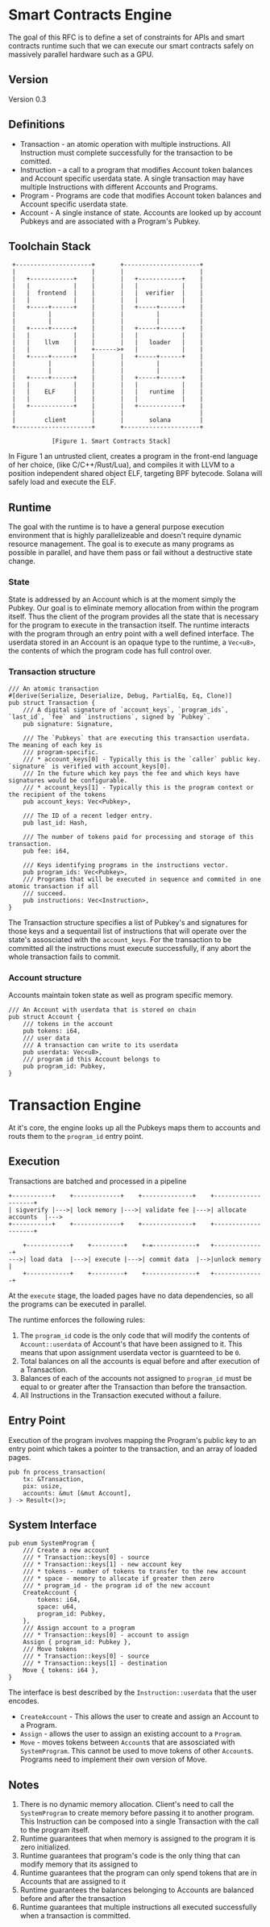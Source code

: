 # Smart Contracts Engine
 
The goal of this RFC is to define a set of constraints for APIs and smart contracts runtime such that we can execute our smart contracts safely on massively parallel hardware such as a GPU.

## Version

Version 0.3 

## Definitions

* Transaction - an atomic operation with multiple instructions.  All Instruction must complete successfully for the transaction to be comitted.
* Instruction - a call to a program that modifies Account token balances and Account specific userdata state.  A single transaction may have multiple Instructions with different Accounts and Programs.
* Program - Programs are code that modifies Account token balances and Account specific userdata state.
* Account - A single instance of state.  Accounts are looked up by account Pubkeys and are associated with a Program's Pubkey.

## Toolchain Stack

     +---------------------+       +---------------------+
     |                     |       |                     |
     |   +------------+    |       |   +------------+    |
     |   |            |    |       |   |            |    |
     |   |  frontend  |    |       |   |  verifier  |    |
     |   |            |    |       |   |            |    |
     |   +-----+------+    |       |   +-----+------+    |
     |         |           |       |         |           |
     |         |           |       |         |           |
     |   +-----+------+    |       |   +-----+------+    |
     |   |            |    |       |   |            |    |
     |   |    llvm    |    |       |   |   loader   |    |
     |   |            |    +------>+   |            |    |
     |   +-----+------+    |       |   +-----+------+    |
     |         |           |       |         |           |
     |         |           |       |         |           |
     |   +-----+------+    |       |   +-----+------+    |
     |   |            |    |       |   |            |    |
     |   |    ELF     |    |       |   |   runtime  |    |
     |   |            |    |       |   |            |    |
     |   +------------+    |       |   +------------+    |
     |                     |       |                     |
     |        client       |       |       solana        |
     +---------------------+       +---------------------+

                [Figure 1. Smart Contracts Stack]

In Figure 1 an untrusted client, creates a program in the front-end language of her choice, (like C/C++/Rust/Lua), and compiles it with LLVM to a position independent shared object ELF, targeting BPF bytecode. Solana will safely load and execute the ELF.

## Runtime

The goal with the runtime is to have a general purpose execution environment that is highly parallelizeable and doesn't require dynamic resource management. The goal is to execute as many programs as possible in parallel, and have them pass or fail without a destructive state change.


### State

State is addressed by an Account which is at the moment simply the Pubkey.  Our goal is to eliminate memory allocation from within the program itself.  Thus the client of the program provides all the state that is necessary for the program to execute in the transaction itself.  The runtime interacts with the program through an entry point with a well defined interface.  The userdata stored in an Account is an opaque type to the runtime, a `Vec<u8>`, the contents of which the program code has full control over.

### Transaction structure
```
/// An atomic transaction
#[derive(Serialize, Deserialize, Debug, PartialEq, Eq, Clone)]
pub struct Transaction {
    /// A digital signature of `account_keys`, `program_ids`, `last_id`, `fee` and `instructions`, signed by `Pubkey`.
    pub signature: Signature,

    /// The `Pubkeys` that are executing this transaction userdata.  The meaning of each key is
    /// program-specific.
    /// * account_keys[0] - Typically this is the `caller` public key.  `signature` is verified with account_keys[0].
    /// In the future which key pays the fee and which keys have signatures would be configurable.
    /// * account_keys[1] - Typically this is the program context or the recipient of the tokens
    pub account_keys: Vec<Pubkey>,

    /// The ID of a recent ledger entry.
    pub last_id: Hash,

    /// The number of tokens paid for processing and storage of this transaction.
    pub fee: i64,

    /// Keys identifying programs in the instructions vector.
    pub program_ids: Vec<Pubkey>,
    /// Programs that will be executed in sequence and commited in one atomic transaction if all
    /// succeed.
    pub instructions: Vec<Instruction>,
}
```

The Transaction structure specifies a list of Pubkey's and signatures for those keys and a sequentail list of instructions that will operate over the state's assosciated with the `account_keys`.  For the transaction to be committed all the instructions must execute successfully, if any abort the whole transaction fails to commit.

### Account structure
Accounts maintain token state as well as program specific memory.
```
/// An Account with userdata that is stored on chain
pub struct Account {
    /// tokens in the account
    pub tokens: i64,
    /// user data
    /// A transaction can write to its userdata
    pub userdata: Vec<u8>,
    /// program id this Account belongs to
    pub program_id: Pubkey,
}
```

# Transaction Engine

At it's core, the engine looks up all the Pubkeys maps them to accounts and routs them to the `program_id` entry point.

## Execution

Transactions are batched and processed in a pipeline

```
+-----------+    +-------------+    +--------------+    +--------------------+    
| sigverify |--->| lock memory |--->| validate fee |--->| allocate accounts  |--->
+-----------+    +-------------+    +--------------+    +--------------------+    
                                
    +------------+    +---------+    +-=------------+   +--------------+
--->| load data  |--->| execute |--->| commit data  |-->|unlock memory |
    +------------+    +---------+    +--------------+   +--------------+

```

At the `execute` stage, the loaded pages have no data dependencies, so all the programs can be executed in parallel. 

The runtime enforces the following rules:

1. The `program_id` code is the only code that will modify the contents of `Account::userdata` of Account's that have been assigned to it.  This means that upon assignment userdata vector is guarnteed to be `0`.
2. Total balances on all the accounts is equal before and after execution of a Transaction.
3. Balances of each of the accounts not assigned to `program_id` must be equal to or greater after the Transaction than before the transaction.
4. All Instructions in the Transaction executed without a failure.

## Entry Point
Execution of the program involves mapping the Program's public key to an entry point which takes a pointer to the transaction, and an array of loaded pages.

```
pub fn process_transaction(
    tx: &Transaction,
    pix: usize,
    accounts: &mut [&mut Account],
) -> Result<()>;
```


## System Interface
```
pub enum SystemProgram {
    /// Create a new account
    /// * Transaction::keys[0] - source
    /// * Transaction::keys[1] - new account key
    /// * tokens - number of tokens to transfer to the new account
    /// * space - memory to allocate if greater then zero
    /// * program_id - the program id of the new account
    CreateAccount {
        tokens: i64,
        space: u64,
        program_id: Pubkey,
    },
    /// Assign account to a program
    /// * Transaction::keys[0] - account to assign
    Assign { program_id: Pubkey },
    /// Move tokens
    /// * Transaction::keys[0] - source
    /// * Transaction::keys[1] - destination
    Move { tokens: i64 },
}
```
The interface is best described by the `Instruction::userdata` that the user encodes. 
* `CreateAccount` - This allows the user to create and assign an Account to a Program.
* `Assign` - allows the user to assign an existing account to a `Program`. 
* `Move`  - moves tokens between `Account`s that are assosciated with `SystemProgram`.  This cannot be used to move tokens of other `Account`s.  Programs need to implement their own version of Move.

## Notes

1. There is no dynamic memory allocation.  Client's need to call the `SystemProgram` to create memory before passing it to another program.  This Instruction can be composed into a single Transaction with the call to the program itself.
2. Runtime guarantees that when memory is assigned to the program it is zero initialized.
3. Runtime guarantees that program's code is the only thing that can modify memory that its assigned to
4. Runtime guarantees that the program can only spend tokens that are in Accounts that are assigned to it
5. Runtime guarantees the balances belonging to Accounts are balanced before and after the transaction
6. Runtime guarantees that multiple instructions all executed successfully when a transaction is committed.
